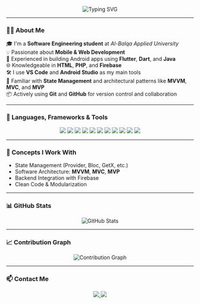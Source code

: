 <p align="center">
  <img src="https://readme-typing-svg.demolab.com?font=Fira+Code&size=26&pause=1000&color=00FFF0&center=true&vCenter=true&width=500&lines=Hi+I'm+Aghar+Sukarieh;Software+Engineering+Student;Flutter+%7C+Dart+%7C+Java+%7C+Android+Dev;Web+%7C+Firebase+%7C+GitHub+%7C+Git;Welcome+to+my+GitHub+profile!" alt="Typing SVG" />
</p>

---

### 👨‍💻 About Me

🎓 I'm a **Software Engineering student** at *Al-Balqa Applied University*  
💡 Passionate about **Mobile & Web Development**  
📱 Experienced in building Android apps using **Flutter**, **Dart**, and **Java**  
🌐 Knowledgeable in **HTML**, **PHP**, and **Firebase**  
🛠️ I use **VS Code** and **Android Studio** as my main tools  
🧠 Familiar with **State Management** and architectural patterns like **MVVM**, **MVC**, and **MVP**  
📦 Actively using **Git** and **GitHub** for version control and collaboration

---

### 🚀 Languages, Frameworks & Tools

<p align="center">
  <img src="https://img.shields.io/badge/Dart-0175C2?style=for-the-badge&logo=dart&logoColor=white"/>
  <img src="https://img.shields.io/badge/Flutter-02569B?style=for-the-badge&logo=flutter&logoColor=white"/>
  <img src="https://img.shields.io/badge/Java-ED8B00?style=for-the-badge&logo=java&logoColor=white"/>
  <img src="https://img.shields.io/badge/Android-3DDC84?style=for-the-badge&logo=android&logoColor=white"/>
  <img src="https://img.shields.io/badge/Firebase-FFCA28?style=for-the-badge&logo=firebase&logoColor=black"/>
  <img src="https://img.shields.io/badge/HTML5-E34F26?style=for-the-badge&logo=html5&logoColor=white"/>
  <img src="https://img.shields.io/badge/PHP-777BB4?style=for-the-badge&logo=php&logoColor=white"/>
  <img src="https://img.shields.io/badge/VS_Code-007ACC?style=for-the-badge&logo=visual-studio-code&logoColor=white"/>
  <img src="https://img.shields.io/badge/Android%20Studio-3DDC84?style=for-the-badge&logo=android-studio&logoColor=white"/>
  <img src="https://img.shields.io/badge/Git-F05032?style=for-the-badge&logo=git&logoColor=white"/>
  <img src="https://img.shields.io/badge/GitHub-181717?style=for-the-badge&logo=github&logoColor=white"/>
</p>

---

### 🧠 Concepts I Work With

- State Management (Provider, Bloc, GetX, etc.)
- Software Architecture: **MVVM**, **MVC**, **MVP**
- Backend Integration with Firebase
- Clean Code & Modularization

---

### 📊 GitHub Stats

<p align="center">
  <img src="https://github-readme-stats.vercel.app/api?username=AgharSukarieh&show_icons=true&theme=radical" alt="GitHub Stats"/>
</p>

---

### 📈 Contribution Graph

<p align="center">
  <img src="https://github-readme-activity-graph.vercel.app/graph?username=AgharSukarieh&theme=github-compact" alt="Contribution Graph"/>
</p>

---

### 📫 Contact Me

<p align="center">
  <a href="mailto:agharsukarieh@gmail.com">
    <img src="https://img.shields.io/badge/Gmail-D14836?style=for-the-badge&logo=gmail&logoColor=white"/>
  </a>
  <a href="https://github.com/AgharSukarieh">
    <img src="https://img.shields.io/badge/GitHub-100000?style=for-the-badge&logo=github&logoColor=white"/>
  </a>
</p>
